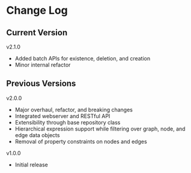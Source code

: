 # Change Log

## Current Version

v2.1.0

- Added batch APIs for existence, deletion, and creation
- Minor internal refactor 

## Previous Versions

v2.0.0

- Major overhaul, refactor, and breaking changes
- Integrated webserver and RESTful API
- Extensibility through base repository class
- Hierarchical expression support while filtering over graph, node, and edge data objects
- Removal of property constraints on nodes and edges

v1.0.0

- Initial release
